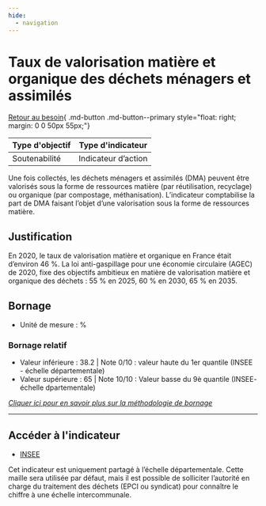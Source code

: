 ```yaml
---
hide:
  - navigation
---
```


# Taux de valorisation matière et organique des déchets ménagers et assimilés

[Retour au besoin](https://konsilion.github.io/diag360/pages/besoins/bi1){ .md-button .md-button--primary style="float: right; margin: 0 0 50px 55px;"}

|Type d'objectif|Type d'indicateur|
|--|--|
|Soutenabilité|Indicateur d’action|

Une fois collectés, les déchets ménagers et assimilés (DMA) peuvent être valorisés sous la forme de ressources matière (par réutilisation, recyclage) ou organique (par compostage, méthanisation). L’indicateur comptabilise la part de DMA faisant l’objet d’une valorisation sous la forme de ressources matière.

## Justification

En 2020, le taux de valorisation matière et organique en France était d’environ 46 %.  La loi anti-gaspillage pour une économie circulaire (AGEC) de 2020, fixe des objectifs ambitieux en matière de valorisation matière et organique des déchets : 55 % en 2025, 60 % en 2030, 65 % en 2035.

## Bornage

* Unité de mesure : %

### Bornage relatif

* Valeur inférieure : 38.2 | Note 0/10 : valeur haute du 1er quantile (INSEE - échelle départementale)
* Valeur supérieure : 65 | Note 10/10 : Valeur basse du 9è quantile (INSEE- échelle dpartementale)
  
*[Cliquer ici pour en savoir plus sur la méthodologie de bornage](https://konsilion.github.io/diag360/pages/indicateurs/methode_bornage)*


---

## Accéder à l'indicateur

- [INSEE](https://statistiques-locales.insee.fr/#c=indicator&i=odd_dep.tx_valorisation&t=A01&view=map2) 

Cet indicateur est uniquement partagé à l’échelle départementale. Cette maille sera utilisée par défaut, mais il est possible de solliciter l’autorité en charge du traitement des déchets (EPCI ou syndicat) pour connaître le chiffre à une échelle 
intercommunale. 

